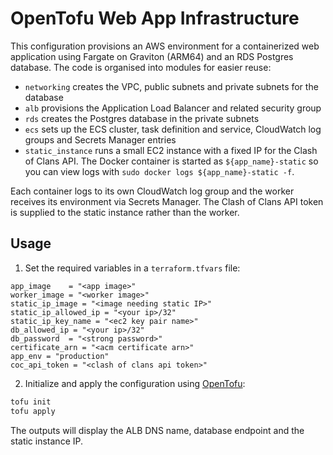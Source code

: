 # OpenTofu Web App Infrastructure

This configuration provisions an AWS environment for a containerized web application using Fargate on Graviton (ARM64) and an RDS Postgres database. The code is organised into modules for easier reuse:

- `networking` creates the VPC, public subnets and private subnets for the database
- `alb` provisions the Application Load Balancer and related security group
- `rds` creates the Postgres database in the private subnets
- `ecs` sets up the ECS cluster, task definition and service, CloudWatch log groups and Secrets Manager entries
- `static_instance` runs a small EC2 instance with a fixed IP for the Clash of Clans API. The Docker container is started as `${app_name}-static` so you can view logs with `sudo docker logs ${app_name}-static -f`.

Each container logs to its own CloudWatch log group and the worker receives its environment via Secrets Manager. The Clash of Clans API token is supplied to the static instance rather than the worker.

## Usage
1. Set the required variables in a `terraform.tfvars` file:

```hcl
app_image    = "<app image>"
worker_image = "<worker image>"
static_ip_image = "<image needing static IP>"
static_ip_allowed_ip = "<your ip>/32"
static_ip_key_name = "<ec2 key pair name>"
db_allowed_ip = "<your ip>/32"
db_password  = "<strong password>"
certificate_arn = "<acm certificate arn>"
app_env = "production"
coc_api_token = "<clash of clans api token>"
```

2. Initialize and apply the configuration using [OpenTofu](https://opentofu.org/):

```bash
tofu init
tofu apply
```

The outputs will display the ALB DNS name, database endpoint and the static instance IP.
